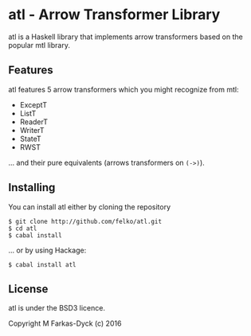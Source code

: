 atl - Arrow Transformer Library
===============================

atl is a Haskell library that implements arrow transformers based on the popular
mtl library.

## Features

atl features 5 arrow transformers which you might recognize from mtl:

- ExceptT
- ListT
- ReaderT
- WriterT
- StateT
- RWST

... and their pure equivalents (arrows transformers on `(->)`).

## Installing

You can install atl either by cloning the repository

    $ git clone http://github.com/felko/atl.git
    $ cd atl
    $ cabal install

... or by using Hackage:

    $ cabal install atl

## License

atl is under the BSD3 licence.

Copyright M Farkas-Dyck (c) 2016

